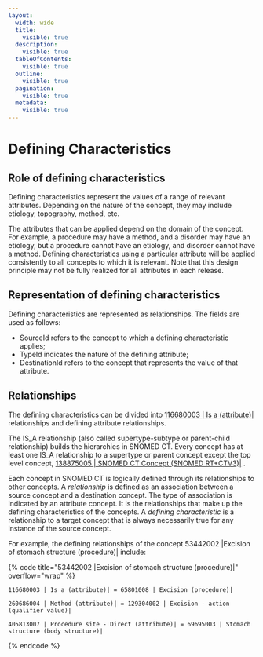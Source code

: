 ```yaml
---
layout:
  width: wide
  title:
    visible: true
  description:
    visible: true
  tableOfContents:
    visible: true
  outline:
    visible: true
  pagination:
    visible: true
  metadata:
    visible: true
---
```


# Defining Characteristics

## Role of defining characteristics

Defining characteristics represent the values of a range of relevant attributes. Depending on the nature of the concept, they may include etiology, topography, method, etc.

The attributes that can be applied depend on the domain of the concept. For example, a procedure may have a method, and a disorder may have an etiology, but a procedure cannot have an etiology, and disorder cannot have a method. Defining characteristics using a particular attribute will be applied consistently to all concepts to which it is relevant. Note that this design principle may not be fully realized for all attributes in each release.

## Representation of defining characteristics

Defining characteristics are represented as relationships. The fields are used as follows:

* SourceId refers to the concept to which a defining characteristic applies;
* TypeId indicates the nature of the defining attribute;
* DestinationId refers to the concept that represents the value of that attribute.

## Relationships

The defining characteristics can be divided into [116680003 | Is a (attribute)|](http://snomed.info/id/116680003) relationships and defining attribute relationships.

The IS\_A relationship (also called supertype-subtype or parent-child relationship) builds the hierarchies in SNOMED CT. Every concept has at least one IS\_A relationship to a supertype or parent concept except the top level concept, [138875005 | SNOMED CT Concept (SNOMED RT+CTV3)|](http://snomed.info/id/138875005) .

Each concept in SNOMED CT is logically defined through its relationships to other concepts. A _relationship_ is defined as an association between a source concept and a destination concept. The type of association is indicated by an attribute concept. It is the relationships that make up the defining characteristics of the concepts. A _defining characteristic_ is a relationship to a target concept that is always necessarily true for any instance of the source concept.

For example, the defining relationships of the concept 53442002 |Excision of stomach structure (procedure)| include:

{% code title="53442002 |Excision of stomach structure (procedure)|" overflow="wrap" %}
```
116680003 | Is a (attribute)| = 65801008 | Excision (procedure)|

260686004 | Method (attribute)| = 129304002 | Excision - action (qualifier value)|

405813007 | Procedure site - Direct (attribute)| = 69695003 | Stomach structure (body structure)|
```
{% endcode %}

